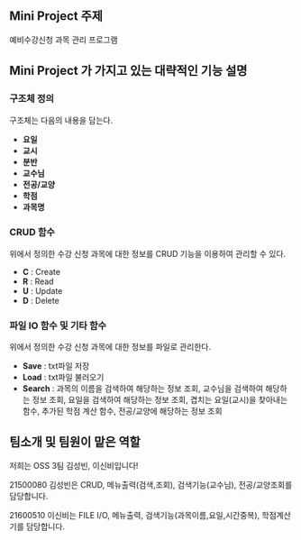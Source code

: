 ## Mini Project 주제
예비수강신청 과목 관리 프로그램

## Mini Project 가 가지고 있는 대략적인 기능 설명
### 구조체 정의
구조체는 다음의 내용을 담는다.
- **요일** 
- **교시** 
- **분반**
- **교수님**
- **전공/교양**
- **학점**
- **과목명** 

### CRUD 함수
위에서 정의한 수강 신청 과목에 대한 정보를 CRUD 기능을 이용하여 관리할 수 있다.

- **C** : Create
- **R** : Read
- **U** : Update
- **D** : Delete

### 파일 IO 함수 및 기타 함수
위에서 정의한 수강 신청 과목에 대한 정보를 파일로 관리한다.

- **Save** : txt파일 저장
- **Load** : txt파일 불러오기
- **Search** : 과목의 이름을 검색하여 해당하는 정보 조회, 교수님을 검색하여 해당하는 정보 조회, 요일을 검색하여 해당하는 정보 조회, 겹치는 요일(교시)을 찾아내는 함수, 추가된 학점 계산 함수, 전공/교양에 해당하는 정보 조회

## 팀소개 및 팀원이 맡은 역할
저희는 OSS 3팀 김성빈, 이신비입니다!

21500080 김성빈은 CRUD, 메뉴출력(검색,조회), 검색기능(교수님), 전공/교양조회를 담당합니다.

21600510 이신비는 FILE I/O, 메뉴출력, 검색기능(과목이름,요일,시간중복), 학점계산기를 담당합니다.

